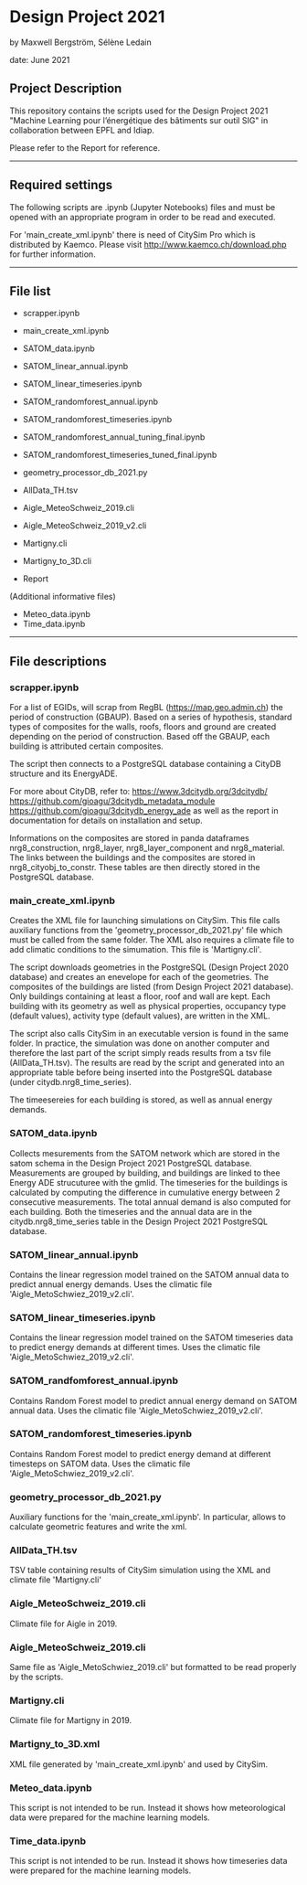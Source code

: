 # Design Project 2021

by Maxwell Bergström, Sélène Ledain 

date: June 2021


## Project Description

This repository contains the scripts used for the Design Project 2021 "Machine Learning pour l’énergétique des bâtiments sur outil SIG" in collaboration between EPFL and Idiap.

Please refer to the Report for reference.

---

## Required settings
The following scripts are .ipynb (Jupyter Notebooks) files and must be opened with an appropriate program in order to be read and executed.

For 'main_create_xml.ipynb' there is need of CitySim Pro which is distributed by Kaemco. Please visit http://www.kaemco.ch/download.php for further information.


---
## File list
* scrapper.ipynb
* main_create_xml.ipynb
* SATOM_data.ipynb
* SATOM_linear_annual.ipynb
* SATOM_linear_timeseries.ipynb
* SATOM_randomforest_annual.ipynb
* SATOM_randomforest_timeseries.ipynb
* SATOM_randomforest_annual_tuning_final.ipynb
* SATOM_randomforest_timeseries_tuned_final.ipynb
* geometry_processor_db_2021.py
* AllData_TH.tsv
* Aigle_MeteoSchweiz_2019.cli
* Aigle_MeteoSchweiz_2019_v2.cli
* Martigny.cli
* Martigny_to_3D.cli

* Report 
    
(Additional informative files)
* Meteo_data.ipynb
* Time_data.ipynb

---

## File descriptions

### scrapper.ipynb
For a list of EGIDs, will scrap from RegBL (https://map.geo.admin.ch) the period of construction (GBAUP).
Based on a series of hypothesis, standard types of composites for the walls, roofs, floors and ground are created depending on the period of construction. 
Based off the GBAUP, each building is attributed certain composites. 

The script then connects to a PostgreSQL database containing a CityDB structure and its EnergyADE. 

For more about CityDB, refer to:
    https://www.3dcitydb.org/3dcitydb/
    https://github.com/gioagu/3dcitydb_metadata_module
    https://github.com/gioagu/3dcitydb_energy_ade
as well as the report in documentation for details on installation and setup.
    

Informations on the composites are stored in panda dataframes nrg8_construction, nrg8_layer, nrg8_layer_component and nrg8_material. The links between the buildings and the composites are stored in nrg8_cityobj_to_constr. 
These tables are then directly stored in the PostgreSQL database.


### main_create_xml.ipynb
Creates the XML file for launching simulations on CitySim. This file calls auxiliary functions from the 'geometry_processor_db_2021.py' file which must be called from the same folder. The XML also requires a climate file to add climatic conditions to the simumation. This file is 'Martigny.cli'.

The script downloads geometries in the PostgreSQL (Design Project 2020 database) and creates an enevelope for each of the geometries. The composites of the buildings are listed (from Design Project 2021 database). Only buildings containing at least a floor, roof and wall are kept. Each building with its geometry as well as physical properties, occupancy type (default values), activity type (default values), are written in the XML.

The script also calls CitySim in an executable version is found in the same folder. In practice, the simulation was done on another computer and therefore the last part of the script simply reads results from a tsv file (AllData_TH.tsv).
The results are read by the script and generated into an appropriate table before being inserted into the PostgreSQL database (under citydb.nrg8_time_series).

The timeesereies for each building is stored, as well as annual energy demands.


### SATOM_data.ipynb
Collects mesurements from the SATOM network which are stored in the satom schema in the Design Project 2021 PostgreSQL database.
Measurements are grouped by building, and buildings are linked to thee Energy ADE strucuturee with the gmlid.
The timeseries for the buildings is calculated by computing the difference in cumulative energy between 2 consecutive measurements. The total annual demand is also computed for each building.
Both the timeseries and the annual data are in the citydb.nrg8_time_series table in the Design Project 2021 PostgreSQL database.  


### SATOM_linear_annual.ipynb
Contains the linear regression model trained on the SATOM annual data to predict annual energy demands. Uses the climatic file 'Aigle_MetoSchwiez_2019_v2.cli'.

### SATOM_linear_timeseries.ipynb
Contains the linear regression model trained on the SATOM timeseries data to predict energy demands at different times. Uses the climatic file 'Aigle_MetoSchwiez_2019_v2.cli'.

### SATOM_randfomforest_annual.ipynb
Contains Random Forest model to predict annual energy demand on SATOM annual data. Uses the climatic file 'Aigle_MetoSchwiez_2019_v2.cli'.

### SATOM_randomforest_timeseries.ipynb
Contains Random Forest model to predict energy demand at different timesteps on SATOM data. Uses the climatic file 'Aigle_MetoSchwiez_2019_v2.cli'.

###  geometry_processor_db_2021.py
Auxiliary functions for the 'main_create_xml.ipynb'. In particular, allows to calculate geometric features and write the xml.

###  AllData_TH.tsv
TSV table containing results of CitySim simulation using the XML and climate file 'Martigny.cli'

###  Aigle_MeteoSchweiz_2019.cli
Climate file for Aigle in 2019.

###  Aigle_MeteoSchweiz_2019.cli
Same file as 'Aigle_MetoSchwiez_2019.cli' but formatted to be read properly by the scripts.

###  Martigny.cli
Climate file for Martigny in 2019.

###  Martigny_to_3D.xml
XML file generated by 'main_create_xml.ipynb' and used by CitySim.  


###  Meteo_data.ipynb
This script is not intended to be run. Instead it shows how meteorological data were prepared for the machine learning models.

### Time_data.ipynb
This script is not intended to be run. Instead it shows how timeseries data were prepared for the machine learning models.



